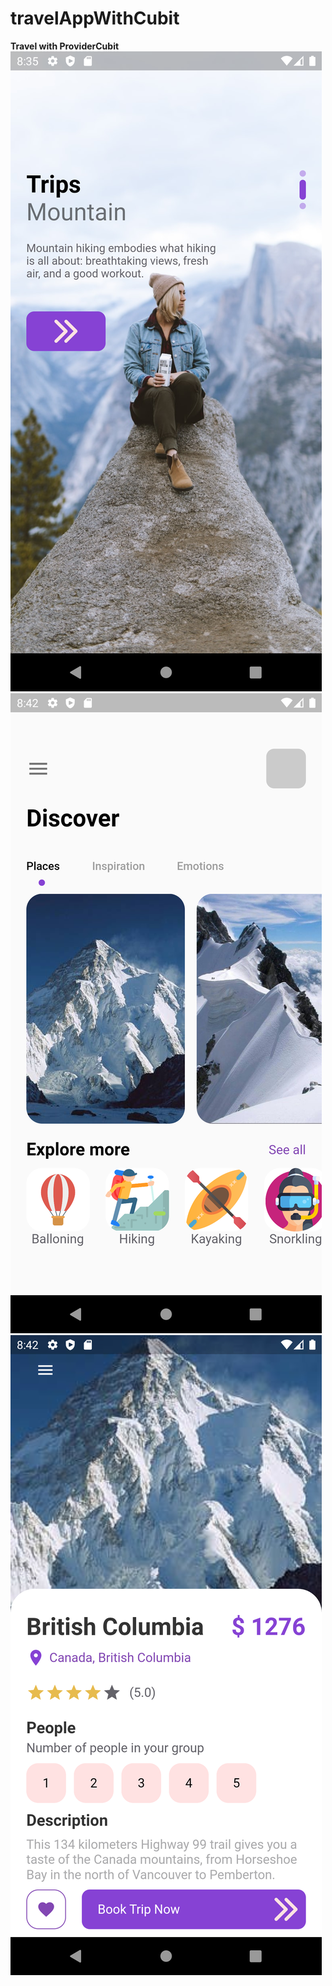 # travelAppWithCubit
**Travel with ProviderCubit** <br/>
![images_1](https://github.com/Surayya-code/travelAppWithCubit/blob/main/flutter_cubit/assets/images/Screenshot_1672245347.png)
![images_2](https://github.com/Surayya-code/travelAppWithCubit/blob/main/flutter_cubit/assets/images/Screenshot_1672245760.png)
![images_3](https://github.com/Surayya-code/travelAppWithCubit/blob/main/flutter_cubit/assets/images/Screenshot_1672245767.png)
